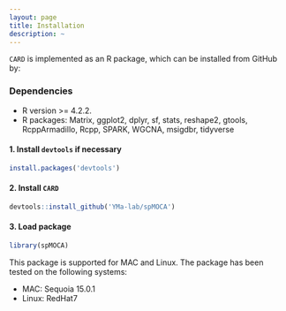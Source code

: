 ```yaml
---
layout: page
title: Installation
description: ~
---
```


`CARD` is implemented as an R package, which can be installed from GitHub by:

### Dependencies 
* R version >= 4.2.2.
* R packages: Matrix, ggplot2, dplyr, sf, stats, reshape2, gtools, RcppArmadillo, Rcpp, SPARK, WGCNA, msigdbr, tidyverse



#### 1. Install `devtools` if necessary
```r
install.packages('devtools')
```

#### 2. Install `CARD`
```r
devtools::install_github('YMa-lab/spMOCA')
```
#### 3. Load package
```r
library(spMOCA)
```

This package is supported for MAC and Linux. The package has been tested on the following systems:
- MAC: Sequoia 15.0.1
- Linux: RedHat7


